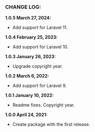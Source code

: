 ### CHANGE LOG:

**1.0.5 March 27, 2024:**
- Add support for Laravel 11.

**1.0.4 February 25, 2023:**
- Add support for Laravel 10.

**1.0.3 January 26, 2023:**
- Upgrade copyright year.

**1.0.2 March 6, 2022:**
- Add support for Laravel 9.

**1.0.1 January 10, 2022:**
- Readme fixes. Copyright year.

**1.0.0 April 24, 2021:**
- Create package with the first release.
